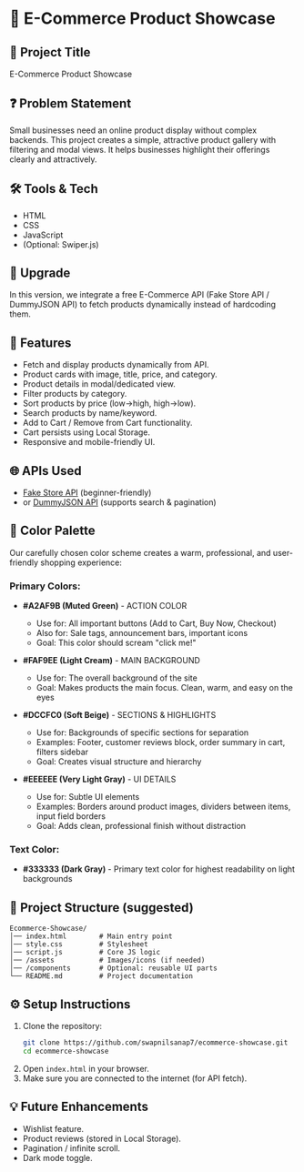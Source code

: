 # 🛒 E-Commerce Product Showcase

## 📖 Project Title
E-Commerce Product Showcase

## ❓ Problem Statement
Small businesses need an online product display without complex backends. This project creates a simple, attractive product gallery with filtering and modal views. It helps businesses highlight their offerings clearly and attractively.

## 🛠️ Tools & Tech
- HTML
- CSS
- JavaScript
- (Optional: Swiper.js)

## 🔗 Upgrade
In this version, we integrate a free E-Commerce API (Fake Store API / DummyJSON API) to fetch products dynamically instead of hardcoding them.

## 🚀 Features
- Fetch and display products dynamically from API.
- Product cards with image, title, price, and category.
- Product details in modal/dedicated view.
- Filter products by category.
- Sort products by price (low→high, high→low).
- Search products by name/keyword.
- Add to Cart / Remove from Cart functionality.
- Cart persists using Local Storage.
- Responsive and mobile-friendly UI.

## 🌐 APIs Used
- [Fake Store API](https://fakestoreapi.com/) (beginner-friendly)
- or [DummyJSON API](https://dummyjson.com/) (supports search & pagination)

## 🎨 Color Palette
Our carefully chosen color scheme creates a warm, professional, and user-friendly shopping experience:

### **Primary Colors:**
- **#A2AF9B (Muted Green)** - ACTION COLOR
  - Use for: All important buttons (Add to Cart, Buy Now, Checkout)
  - Also for: Sale tags, announcement bars, important icons
  - Goal: This color should scream "click me!"

- **#FAF9EE (Light Cream)** - MAIN BACKGROUND
  - Use for: The overall background of the site
  - Goal: Makes products the main focus. Clean, warm, and easy on the eyes

- **#DCCFC0 (Soft Beige)** - SECTIONS & HIGHLIGHTS
  - Use for: Backgrounds of specific sections for separation
  - Examples: Footer, customer reviews block, order summary in cart, filters sidebar
  - Goal: Creates visual structure and hierarchy

- **#EEEEEE (Very Light Gray)** - UI DETAILS
  - Use for: Subtle UI elements
  - Examples: Borders around product images, dividers between items, input field borders
  - Goal: Adds clean, professional finish without distraction

### **Text Color:**
- **#333333 (Dark Gray)** - Primary text color for highest readability on light backgrounds

## 📂 Project Structure (suggested)
```
Ecommerce-Showcase/
│── index.html        # Main entry point
│── style.css         # Stylesheet
│── script.js         # Core JS logic
│── /assets           # Images/icons (if needed)
│── /components       # Optional: reusable UI parts
└── README.md         # Project documentation
```

## ⚙️ Setup Instructions
1. Clone the repository:
   ```bash
   git clone https://github.com/swapnilsanap7/ecommerce-showcase.git
   cd ecommerce-showcase
   ```
2. Open `index.html` in your browser.
3. Make sure you are connected to the internet (for API fetch).

## 💡 Future Enhancements
- Wishlist feature.
- Product reviews (stored in Local Storage).
- Pagination / infinite scroll.
- Dark mode toggle.